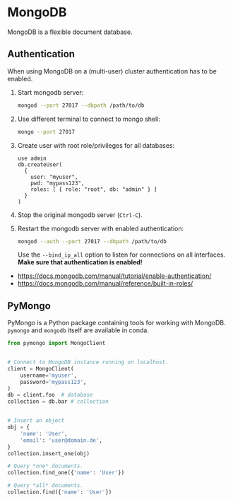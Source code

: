 # MongoDB
MongoDB is a flexible document database.

## Authentication
When using MongoDB on a (multi-user) cluster authentication has to be enabled.

1. Start mongodb server:
   ```bash
   mongod --port 27017 --dbpath /path/to/db
   ```

2. Use different terminal to connect to mongo shell:
   ```bash
   mongo --port 27017
   ```

3. Create user with root role/privileges for all databases:
   ```
   use admin
   db.createUser(
     {
       user: "myuser",
       pwd: "mypass123",
       roles: [ { role: "root", db: "admin" } ]
     }
   )
   ```

4. Stop the original mongodb server (`Ctrl-C`).

5. Restart the mongodb server with enabled authentication:
   ```bash
   mongod --auth --port 27017 --dbpath /path/to/db
   ```

   Use the `--bind_ip_all` option to listen for connections on all interfaces.
   **Make sure that authentication is enabled!**

* https://docs.mongodb.com/manual/tutorial/enable-authentication/
* https://docs.mongodb.com/manual/reference/built-in-roles/

## PyMongo
PyMongo is a Python package containing tools for working with MongoDB.
`pymongo` and `mongodb` itself are available in conda.

```python
from pymongo import MongoClient


# Connect to MongoDB instance running on localhost.
client = MongoClient(
    username='myuser',
    password='mypass123',
)
db = client.foo  # database
collection = db.bar # collection


# Insert an object
obj = {
    'name': 'User',
    'email': 'user@domain.de',
}
collection.insert_one(obj)

# Query *one* documents.
collection.find_one({'name': 'User'})

# Query *all* documents.
collection.find({'name': 'User'})
```
